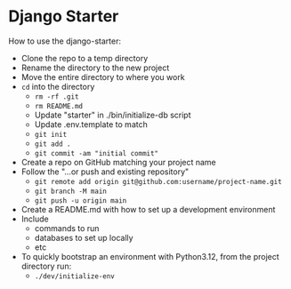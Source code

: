 # Django Starter

How to use the django-starter:

- Clone the repo to a temp directory
- Rename the directory to the new project
- Move the entire directory to where you work
- `cd` into the directory
	- `rm -rf .git`
	- `rm README.md`
    - Update "starter" in ./bin/initialize-db script
    - Update .env.template to match
	- `git init`
	- `git add .`
	- `git commit -am "initial commit"`
- Create a repo on GitHub matching your project name
- Follow the "...or push and existing repository"
	- `git remote add origin git@github.com:username/project-name.git`
	- `git branch -M main`
	- `git push -u origin main`
- Create a README.md with how to set up a development environment
- Include
	- commands to run
	- databases to set up locally
	- etc
- To quickly bootstrap an environment with Python3.12, from the project directory run:
    - `./dev/initialize-env`
